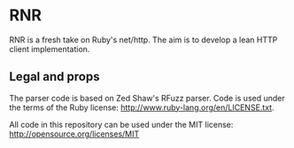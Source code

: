 # RNR

RNR is a fresh take on Ruby's net/http. The aim is to develop a lean HTTP client implementation.

## Legal and props

The parser code is based on Zed Shaw's RFuzz parser. Code is used under the terms of the Ruby license: http://www.ruby-lang.org/en/LICENSE.txt.

All code in this repository can be used under the MIT license:
http://opensource.org/licenses/MIT
